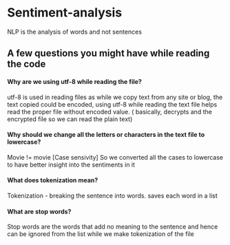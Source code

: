 # Sentiment-analysis

NLP is the analysis of words and not sentences

<h2>A few questions you might have while reading the code</h2>

<h4>Why are we using utf-8 while reading the file?</h4>
utf-8 is used in reading files as while we copy text from any site or blog, the text copied could be encoded, using utf-8 while reading the text file helps read the proper file without encoded value. ( basically, decrypts and the encrypted file so we can read the plain text)

<h4>Why should we change all the letters or characters in the text file to lowercase?</h4>
Movie != movie [Case sensivity] 
So we converted all the cases to lowercase to have better insight into the sentiments in it

<h4>What does tokenization mean?</h4>
Tokenization - breaking the sentence into words. saves each word in a list

<h4>What are stop words?</h4>
Stop words are the words that add no meaning to the sentence and hence can be ignored from the list while we make tokenization of the file

